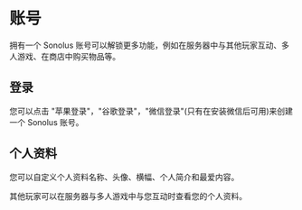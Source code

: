 # 账号

拥有一个 Sonolus 账号可以解锁更多功能，例如在服务器中与其他玩家互动、多人游戏、在商店中购买物品等。

## 登录

您可以点击 "苹果登录"，"谷歌登录"，"微信登录"(只有在安装微信后可用)来创建一个 Sonolus 账号。

## 个人资料

您可以自定义个人资料名称、头像、横幅、个人简介和最爱内容。

其他玩家可以在服务器与多人游戏中与您互动时查看您的个人资料。
